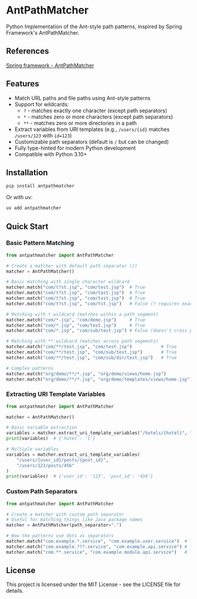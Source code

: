 # AntPathMatcher

Python Implementation of the Ant-style path patterns, inspired by Spring Framework's AntPathMatcher.

## References

[Spring framework - AntPathMatcher](https://docs.spring.io/spring-framework/docs/5.1.6.RELEASE_to_5.2.0.M1/Spring%20Framework%205.1.6.RELEASE/org/springframework/util/AntPathMatcher.html)

## Features

- Match URL paths and file paths using Ant-style patterns
- Support for wildcards:
  - `?` - matches exactly one character (except path separators)
  - `*` - matches zero or more characters (except path separators)
  - `**` - matches zero or more directories in a path
- Extract variables from URI templates (e.g., `/users/{id}` matches `/users/123` with `id=123`)
- Customizable path separators (default is `/` but can be changed)
- Fully type-hinted for modern Python development
- Compatible with Python 3.10+

## Installation

```bash
pip install antpathmatcher
```

Or with uv:

```bash
uv add antpathmatcher
```

## Quick Start

### Basic Pattern Matching

```python
from antpathmatcher import AntPathMatcher

# Create a matcher with default path separator (/)
matcher = AntPathMatcher()

# Basic matching with single character wildcard
matcher.match("com/t?st.jsp", "com/test.jsp")  # True
matcher.match("com/t?st.jsp", "com/tast.jsp")  # True
matcher.match("com/t?st.jsp", "com/txst.jsp")  # True
matcher.match("com/t?st.jsp", "com/tst.jsp")   # False (? requires exactly one character)

# Matching with * wildcard (matches within a path segment)
matcher.match("com/*.jsp", "com/demo.jsp")     # True
matcher.match("com/*.jsp", "com/test.jsp")     # True
matcher.match("com/*.jsp", "com/sub/test.jsp") # False (doesn't cross path boundaries)

# Matching with ** wildcard (matches across path segments)
matcher.match("com/**/test.jsp", "com/test.jsp")           # True
matcher.match("com/**/test.jsp", "com/sub/test.jsp")       # True
matcher.match("com/**/test.jsp", "com/sub/dir/test.jsp")   # True

# Complex patterns
matcher.match("org/demo/**/*.jsp", "org/demo/views/home.jsp")           # True
matcher.match("org/demo/**/*.jsp", "org/demo/templates/views/home.jsp") # True
```

### Extracting URI Template Variables

```python
from antpathmatcher import AntPathMatcher

matcher = AntPathMatcher()

# Basic variable extraction
variables = matcher.extract_uri_template_variables("/hotels/{hotel}", "/hotels/1")
print(variables)  # {'hotel': '1'}

# Multiple variables
variables = matcher.extract_uri_template_variables(
    "/users/{user_id}/posts/{post_id}", 
    "/users/123/posts/456"
)
print(variables)  # {'user_id': '123', 'post_id': '456'}
```

### Custom Path Separators

```python
from antpathmatcher import AntPathMatcher

# Create a matcher with custom path separator
# Useful for matching things like Java package names
matcher = AntPathMatcher(path_separator=".")

# Now the patterns use dots as separators
matcher.match("com.example.*.service", "com.example.user.service")  # True
matcher.match("com.example.???.service", "com.example.api.service") # True
matcher.match("com.**.service", "com.example.module.api.service")   # True
```

## License

This project is licensed under the MIT License - see the LICENSE file for details.